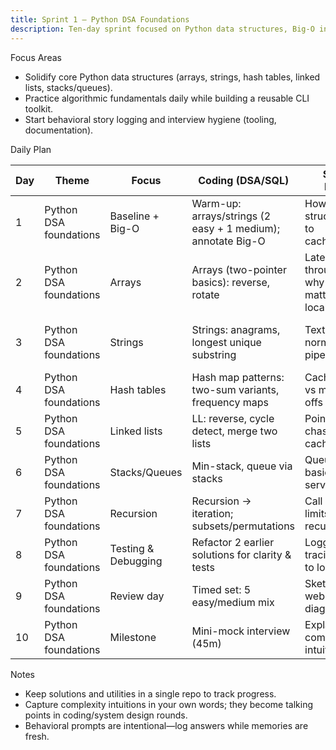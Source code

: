 ```yaml
---
title: Sprint 1 — Python DSA Foundations
description: Ten-day sprint focused on Python data structures, Big-O intuition, and interview hygiene.
---
```


Focus Areas

- Solidify core Python data structures (arrays, strings, hash tables, linked lists, stacks/queues).
- Practice algorithmic fundamentals daily while building a reusable CLI toolkit.
- Start behavioral story logging and interview hygiene (tooling, documentation).

Daily Plan

| Day | Theme | Focus | Coding (DSA/SQL) | System Design | ML/LLM | Build/Project | Behavioral/Portfolio | Checkpoint |
| --- | --- | --- | --- | --- | --- | --- | --- | --- |
| 1 | Python DSA foundations | Baseline + Big-O | Warm-up: arrays/strings (2 easy + 1 medium); annotate Big-O | How data structures map to caches/queues | — | Setup repo + template; Python tooling (pytest, black) | Story bank skeleton; pick 5 highlights from resume | — |
| 2 | Python DSA foundations | Arrays | Arrays (two-pointer basics): reverse, rotate | Latency vs throughput—why arrays matter for locality | — | CLI utils: array/str helpers + tests | STAR: “learning a new codebase fast” | — |
| 3 | Python DSA foundations | Strings | Strings: anagrams, longest unique substring | Text normalization pipeline sketch | Tokenization vs plain strings | Tokenizer micro-lab: byte/wordpiece intuition | STAR: debugging under time pressure | — |
| 4 | Python DSA foundations | Hash tables | Hash map patterns: two-sum variants, frequency maps | Cache vs set vs map trade-offs | — | Implement LRU cache (dict + DLL) | Impact quantification: % latency/cost wins | — |
| 5 | Python DSA foundations | Linked lists | LL: reverse, cycle detect, merge two lists | Pointer chasing & CPU cache misses | — | Linked list utils + fuzz tests | STAR: cross-team collaboration | — |
| 6 | Python DSA foundations | Stacks/Queues | Min-stack, queue via stacks | Queueing basics for services | — | Event queue stub with retries/backoff | STAR: prioritization trade-offs | — |
| 7 | Python DSA foundations | Recursion | Recursion → iteration; subsets/permutations | Call stack limits; tail recursion | — | Trace visualizer for recursion trees | STAR: shipping under constraints | — |
| 8 | Python DSA foundations | Testing & Debugging | Refactor 2 earlier solutions for clarity & tests | Logging vs tracing: what to log | — | CLI contact list (CRUD) + unit tests | STAR: “fixed reliability regression” | — |
| 9 | Python DSA foundations | Review day | Timed set: 5 easy/medium mix | Sketch a tiny web service diagram | — | Polish repo docs; add Makefile | Refine 2 STAR stories | — |
| 10 | Python DSA foundations | Milestone | Mini-mock interview (45m) | Explain complexity intuitively | — | Ship Sprint-1 README + cheat-sheet | Record 3-min self-explanation | Milestone 1 |

Notes

- Keep solutions and utilities in a single repo to track progress.
- Capture complexity intuitions in your own words; they become talking points in coding/system design rounds.
- Behavioral prompts are intentional—log answers while memories are fresh.
